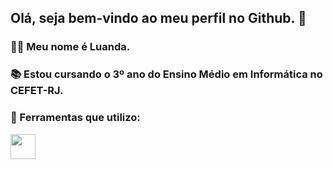 ## Olá, seja bem-vindo ao meu perfil no Github. 👋
### 👩🏾 Meu nome é Luanda.
### 📚 Estou cursando o 3º ano do Ensino Médio em Informática no CEFET-RJ.

### 🔧 Ferramentas que utilizo:

<img src="https://cdn.jsdelivr.net/gh/devicons/devicon/icons/bootstrap/bootstrap-original.svg" width="40" height="40"/>
          


